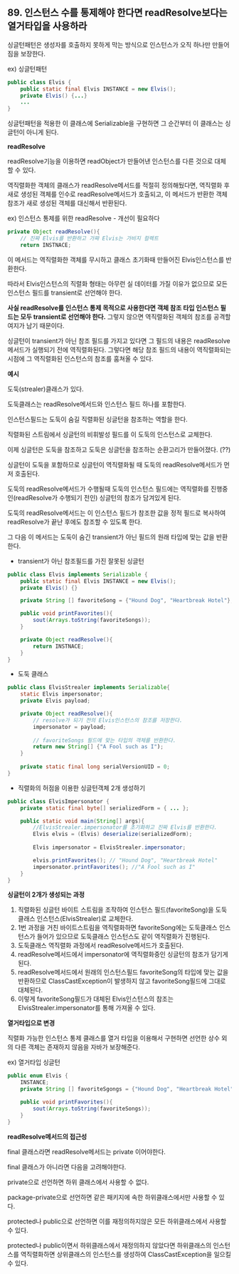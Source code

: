 ## 89. 인스턴스 수를 통제해야 한다면 readResolve보다는 열거타입을 사용하라

싱글턴패턴은 생성자를 호출하지 못하게 막는 방식으로 인스턴스가 오직 하나만 만들어짐을 보장한다.

ex) 싱글턴패턴

```java
public class Elvis {
	public static final Elvis INSTANCE = new Elvis();
	private Elvis() {...}
	...
}
```

싱글턴패턴을 적용한 이 클래스에 Serializable을 구현하면 그 순간부터 이 클래스는 싱글턴이 아니게 된다.

**readResolve**

readResolve기능을 이용하면 readObject가 만들어낸 인스턴스를 다른 것으로 대체할 수 있다.

역직렬화한 객체의 클래스가 readResolve메서드를 적절히 정의해뒀다면, 역직렬화 후 새로 생성된 객체를 인수로 readResolve메서드가 호출되고, 이 메서드가 반환한 객체 참조가 새로 생성된 객체를 대신해서 반환된다.

ex) 인스턴스 통제를 위한 readResolve - 개선이 필요하다

```java
private Object readResolve(){
	// 진짜 Elvis를 반환하고 가짜 Elvis는 가비지 컬렉트
	return INSTNACE;
```

이 메서드는 역직렬화한 객체를 무시하고 클래스 초기화때 만들어진 Elvis인스턴스를 반환한다.

따라서 Elvis인스턴스의 직렬화 형태는 아무런 실 데이터를 가질 이유가 없으므로 모든 인스턴스 필드를 transient로 선언해야 한다.

**사실 readResolve를 인스턴스 통제 목적으로 사용한다면 객체 참조 타입 인스턴스 필드는 모두 transient로 선언해야 한다.** 그렇지 않으면 역직렬화된 객체의 참조를 공격할 여지가 남기 때문이다.

싱글턴이 transient가 아닌 참조 필드를 가지고 있다면 그 필드의 내용은 readResolve메서드가 실행되기 전에 역직렬화된다. 그렇다면 해당 참조 필드의 내용이 역직렬화되는 시점에 그 역직렬화된 인스턴스의 참조를 훔쳐올 수 있다.

**예시**

도둑(strealer)클래스가 있다.

도둑클래스는 readResolve메서드와 인스턴스 필드 하나를 포함한다.

인스턴스필드는 도둑이 숨길 직렬화된 싱글턴을 참조하는 역할을 한다.

직렬화된 스트림에서 싱글턴의 비휘발성 필드를 이 도둑의 인스턴스로 교체한다.

이제 싱글턴은 도둑을 참조하고 도둑은 싱글턴을 참조하는 순환고리가 만들어졌다. (??)

싱글턴이 도둑을 포함하므로 싱글턴이 역직렬화될 때 도둑의 readResolve메서드가 먼저 호출된다.

도둑의 readResolve메서드가 수행될때 도둑의 인스턴스 필드에는 역직렬화를 진행중인(readResolve가 수행되기 전인) 싱글턴의 참조가 담겨있게 된다.

도둑의 readResolve메서드는 이 인스턴스 필드가 참조한 값을 정적 필드로 복사하여 readResolve가 끝난 후에도 참조할 수 있도록 한다.

그 다음 이 메서드는 도둑이 숨긴 transient가 아닌 필드의 원래 타입에 맞는 값을 반환한다.

- transient가 아닌 참조필드를 가진 잘못된 싱글턴

```java
public class Elvis implements Serializable {
	public static final Elvis INSTANCE = new Elvis();
	private Elvis() {}

	private String [] favoriteSong = {"Hound Dog", "Heartbreak Hotel"};

	public void printFavorites(){
		sout(Arrays.toString(favoriteSongs));
	}

	private Object readResolve(){
		return INSTNACE;
	}
}
```

- 도둑 클래스

```java
public class ElvisStrealer implements Serializable{
	static Elvis impersonator;
	private Elvis payload;

	private Object readResolve(){
		// resolve가 되기 전의 Elvis인스턴스의 참조를 저장한다.
		impersonator = payload;
		
		// favoriteSongs 필드에 맞는 타입의 객체를 반환한다.
		return new String[] {"A Fool such as I");
	}
	
	private static final long serialVersionUID = 0;
}
```

- 직렬화의 허점을 이용한 싱글턴객체 2개 생성하기

```java
public class ElvisImpersonator {
	private static final byte[] serializedForm = { ... };

	public static void main(String[] args){
		//ElvisStrealer.impersonator를 초기화하고 진짜 Elvis를 반환한다.
		Elvis elvis = (Elvis) deserialize(serializedForm);
	
		Elvis impersonator = ElvisStrealer.impersonator;

		elvis.printFavorites(); // "Hound Dog", "Heartbreak Hotel"
		impersonator.printFavorites(); //"A Fool such as I"
	}
}
```

**싱글턴이 2개가 생성되는 과정**

1. 직렬화된 싱글턴 바이트 스트림을 조작하여 인스턴스 필드(favoriteSong)을 도둑클래스 인스턴스(ElvisStrealer)로 교체한다.
2. 1번 과정을 거친 바이트스트림을 역직렬화하면 favoriteSong에는 도둑클래스 인스턴스가 들어가 있으므로 도둑클래스 인스턴스도 같이 역직렬화가 진행된다.
3. 도둑클래스 역직렬화 과정에서 readResolve메서드가 호출된다.
4. readResolve메서드에서 impersonator에 역직렬화중인 싱글턴의 참조가 담기게 된다.
5. readResolve메서드에서 원래의 인스턴스필드 favoriteSong의 타입에 맞는 값을 반환하므로 ClassCastException이 발생하지 않고 favoriteSong필드에 그대로 대체된다.
6. 이렇게 favoriteSong필드가 대체된 Elvis인스턴스의 참조는 ElvisStrealer.impersonator를 통해 가져올 수 있다.

**열거타입으로 변경**

직렬화 가능한 인스턴스 통제 클래스를 열거 타입을 이용해서 구현하면 선언한 상수 외의 다른 객체는 존재하지 않음을 자바가 보장해준다.

ex) 열거타입 싱글턴

```java
public enum Elvis {
	INSTANCE;
	private String [] favoriteSgongs = {"Hound Dog", "Heartbreak Hotel"};

	public void printFavorites(){
		sout(Arrays.toString(favoriteSongs));
	}
}
```

**readResolve메서드의 접근성**

final 클래스라면 readResolve메서드는 private 이어야한다.

final 클래스가 아니라면 다음을 고려해야한다.

private으로 선언하면 하위 클래스에서 사용할 수 없다.

package-private으로 선언하면 같은 패키지에 속한 하위클래스에서만 사용할 수 있다.

protected나 public으로 선언하면 이를 재정의하지않은 모든 하위클래스에서 사용할 수 있다.

protected나 public이면서 하위클래스에서 재정의하지 않았다면 하위클래스의 인스턴스를 역직렬화하면 상위클래스의 인스턴스를 생성하여 ClassCastException을 일으킬 수 있다.